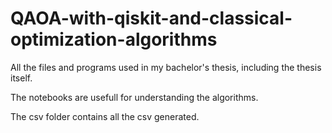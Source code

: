 # QAOA-with-qiskit-and-classical-optimization-algorithms
All the files and programs used in my bachelor's thesis, including the thesis itself.  

The notebooks are usefull for understanding the algorithms.  

The csv folder contains all the csv generated.

